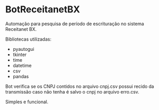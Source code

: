 # BotReceitanetBX

Automação para pesquisa de período de escrituração no sistema Receitanet BX.

Bibliotecas utilizadas:

- pyautogui
- tkinter
- time
- datetime
- csv
- pandas

Bot verifica se os CNPJ contidos no arquivo cnpj.csv possui recido da transmissão
caso não tenha é salvo o cnpj no arquivo erro.csv.

Simples e funcional.
